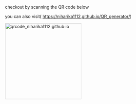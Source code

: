 checkout   by scanning the QR code below 

you can also visit( https://niharika1112.github.io/QR_generator/) 

<img width="250" height="250" alt="qrcode_niharika1112 github io" src="https://github.com/user-attachments/assets/b45b079e-f8bd-4c09-9cbd-014929e5c328" />

